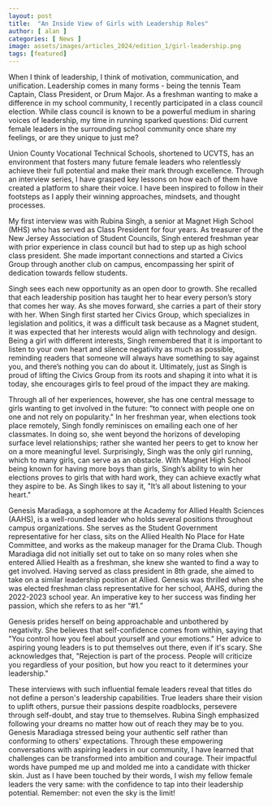 ```yaml
---
layout: post
title:  "An Inside View of Girls with Leadership Roles"
author: [ alan ]
categories: [ News ]
image: assets/images/articles_2024/edition_1/girl-leadership.png
tags: [featured]
---
```

When I think of leadership, I think of motivation, communication, and unification. Leadership comes in many forms - being the tennis Team Captain, Class President, or Drum Major. As a freshman wanting to make a difference in my school community, I recently participated in a class council election. While class council is known to be a powerful medium in sharing voices of leadership, my time in running sparked questions: Did current female leaders in the surrounding school community once share my feelings, or are they unique to just me?

Union County Vocational Technical Schools, shortened to UCVTS, has an environment that fosters many future female leaders who relentlessly achieve their full potential and make their mark through excellence. Through an interview series, I have grasped key lessons on how each of them have created a platform to share their voice. I have been inspired to follow in their footsteps as I apply their winning approaches, mindsets, and thought processes. 

My first interview was with Rubina Singh, a senior at Magnet High School (MHS) who has served as Class President for four years. As treasurer of the New Jersey Association of Student Councils, Singh entered freshman year with prior experience in class council but had to step up as high school class president. She made important connections and started a Civics Group through another club on campus, encompassing her spirit of dedication towards fellow students. 

Singh sees each new opportunity as an open door to growth. She recalled that each leadership position has taught her to hear every person’s story that comes her way. As she moves forward, she carries a part of their story with her. 
When Singh first started her Civics Group, which specializes in legislation and politics, it was a difficult task because as a Magnet student, it was expected that her interests would align with technology and design. Being a girl with different interests, Singh remembered that it is important to listen to your own heart and silence negativity as much as possible, reminding readers that someone will always have something to say against you, and there’s nothing you can do about it. Ultimately, just as Singh is proud of lifting the Civics Group from its roots and shaping it into what it is today, she encourages girls to feel proud of the impact they are making.

Through all of her experiences, however, she has one central message to girls wanting to get involved in the future: “to connect with people one on one and not rely on popularity." In her freshman year, when elections took place remotely, Singh fondly reminisces on emailing each one of her classmates. In doing so, she went beyond the horizons of developing surface level relationships; rather she wanted her peers to get to know her on a more meaningful level. 
Surprisingly, Singh was the only girl running, which to many girls, can serve as an obstacle. With Magnet High School being known for having more boys than girls, Singh’s ability to win her elections proves to girls that with hard work, they can achieve exactly what they aspire to be. As Singh likes to say it, "It’s all about listening to your heart."

Genesis Maradiaga, a sophomore at the Academy for Allied Health Sciences (AAHS), is a well-rounded leader who holds several positions throughout campus organizations. She serves as the Student Government representative for her class, sits on the Allied Health No Place for Hate Committee, and works as the makeup manager for the Drama Club. Though Maradiaga did not initially set out to take on so many roles when she entered Allied Health as a freshman, she knew she wanted to find a way to get involved. Having served as class president in 8th grade, she aimed to take on a similar leadership position at Allied. Genesis was thrilled when she was elected freshman class representative for her school, AAHS, during the 2022-2023 school year.  An imperative key to her success was finding her passion, which she refers to as her “#1.” 

Genesis prides herself on being approachable and unbothered by negativity. She believes that self-confidence comes from within, saying that "You control how you feel about yourself and your emotions." Her advice to aspiring young leaders is to put themselves out there, even if it's scary. She acknowledges that, "Rejection is part of the process. People will criticize you regardless of your position, but how you react to it determines your leadership."

These interviews with such influential female leaders reveal that titles do not define a person's leadership capabilities. True leaders share their vision to uplift others, pursue their passions despite roadblocks, persevere through self-doubt, and stay true to themselves. Rubina Singh emphasized following your dreams no matter how out of reach they may be to you. Genesis Maradiaga stressed being your authentic self rather than conforming to others' expectations. Through these empowering conversations with aspiring leaders in our community, I have learned that challenges can be transformed into ambition and courage. Their impactful words have pumped me up and molded me into a candidate with thicker skin. Just as I have been touched by their words, I wish my fellow female leaders the very same: with the confidence to tap into their leadership potential. Remember: not even the sky is the limit!
